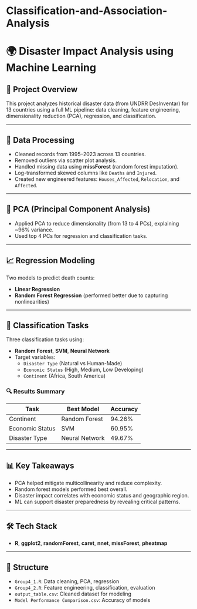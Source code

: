 # Classification-and-Association-Analysis

# 🌍 Disaster Impact Analysis using Machine Learning

## 📌 Project Overview
This project analyzes historical disaster data (from UNDRR DesInventar) for 13 countries using a full ML pipeline: data cleaning, feature engineering, dimensionality reduction (PCA), regression, and classification.

---

## 🧹 Data Processing
- Cleaned records from 1995–2023 across 13 countries.
- Removed outliers via scatter plot analysis.
- Handled missing data using **missForest** (random forest imputation).
- Log-transformed skewed columns like `Deaths` and `Injured`.
- Created new engineered features: `Houses_Affected`, `Relocation`, and `Affected`.

---

## 🔬 PCA (Principal Component Analysis)
- Applied PCA to reduce dimensionality (from 13 to 4 PCs), explaining ~96% variance.
- Used top 4 PCs for regression and classification tasks.

---

## 📈 Regression Modeling
Two models to predict death counts:
- **Linear Regression**  
- **Random Forest Regression** (performed better due to capturing nonlinearities)

---

## 🤖 Classification Tasks
Three classification tasks using:
- **Random Forest**, **SVM**, **Neural Network**
- Target variables:
  - `Disaster Type` (Natural vs Human-Made)
  - `Economic Status` (High, Medium, Low Developing)
  - `Continent` (Africa, South America)

### 🔍 Results Summary
| Task            | Best Model      | Accuracy |
|-----------------|------------------|----------|
| Continent       | Random Forest     | 94.26%   |
| Economic Status | SVM               | 60.95%   |
| Disaster Type   | Neural Network    | 49.67%   |

---

## 📊 Key Takeaways
- PCA helped mitigate multicollinearity and reduce complexity.
- Random forest models performed best overall.
- Disaster impact correlates with economic status and geographic region.
- ML can support disaster preparedness by revealing critical patterns.

---

## 🛠️ Tech Stack
- **R**, **ggplot2**, **randomForest**, **caret**, **nnet**, **missForest**, **pheatmap**

---

## 📂 Structure
- `Group4_1.R`: Data cleaning, PCA, regression
- `Group4_2.R`: Feature engineering, classification, evaluation
- `output_table.csv`: Cleaned dataset for modeling
- `Model Performance Comparison.csv`: Accuracy of models

